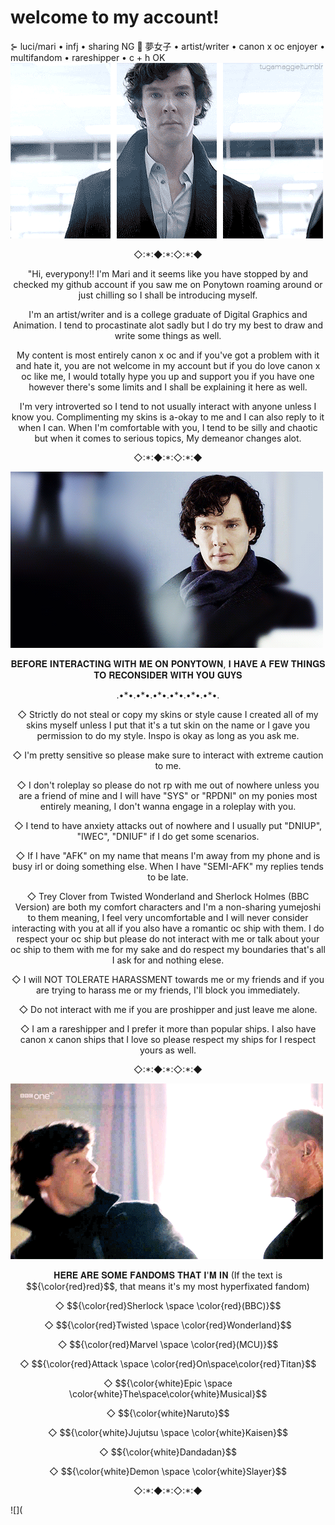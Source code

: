 # welcome to my account!
⊱ luci/mari • infj • sharing NG 🚫 夢女子 • artist/writer • canon x oc enjoyer • multifandom • rareshipper • c + h OK
![](https://github.com/iamsherl0cked/-w-e-l-c-o-m-e-/blob/main/3edcfb530cbc86a45aa360d625b33c49.gif)
<p align="center"> ◇:*:◆:*:◇:*:◆
<p align="center"> "Hi, everypony!! I'm Mari and it seems like you have stopped by and checked my github account if you saw me on Ponytown roaming around or just chilling so I shall be introducing myself. 
<p align="center">I'm an artist/writer and is a college graduate of Digital Graphics and Animation. I tend to procastinate alot sadly but I do try my best to draw and write some things as well. 
<p align="center">My content is most entirely canon x oc and if you've got a problem with it and hate it, you are not welcome in my account but if you do love canon x oc like me, I would totally hype you up and support you if you have one however there's some limits and I shall be explaining it here as well.
<p align=" center">I'm very introverted so I tend to not usually interact with anyone unless I know you. Complimenting my skins is a-okay to me and I can also reply to it when I can. When I'm comfortable with you, I tend to be silly and chaotic but when it comes to serious topics, My demeanor changes alot.
<p align="center"> ◇:*:◆:*:◇:*:◆
  
![](https://github.com/iamsherl0cked/-w-e-l-c-o-m-e-/blob/main/dbd6456c811cbbee0835a86d3b7ff597.gif)
<p align="center"> 𝐁𝐄𝐅𝐎𝐑𝐄 𝐈𝐍𝐓𝐄𝐑𝐀𝐂𝐓𝐈𝐍𝐆 𝐖𝐈𝐓𝐇 𝐌𝐄 𝐎𝐍 𝐏𝐎𝐍𝐘𝐓𝐎𝐖𝐍, 𝐈 𝐇𝐀𝐕𝐄 𝐀 𝐅𝐄𝐖 𝐓𝐇𝐈𝐍𝐆𝐒 𝐓𝐎 𝐑𝐄𝐂𝐎𝐍𝐒𝐈𝐃𝐄𝐑 𝐖𝐈𝐓𝐇 𝐘𝐎𝐔 𝐆𝐔𝐘𝐒
<p align=" center">.•*•.•*•.•*•.•*•.•*•.•*•.

<p align="center">◇ Strictly do not steal or copy my skins or style cause I created all of my skins myself unless I put that it's a tut skin on the name or I gave you permission to do my style. Inspo is okay as long as you ask me.
<p align="center">◇ I'm pretty sensitive so please make sure to interact with extreme caution to me.
<p align="center">◇ I don't roleplay so please do not rp with me out of nowhere unless you are a friend of mine and I will have "SYS" or "RPDNI" on my ponies most entirely meaning, I don't wanna engage in a roleplay with you.
<p align="center">◇ I tend to have anxiety attacks out of nowhere and I usually put "DNIUP", "IWEC", "DNIUF" if I do get some scenarios. 
<p align="center">◇ If I have "AFK" on my name that means I'm away from my phone and is busy irl or doing something else. When I have "SEMI-AFK" my replies tends to be late.
<p align="center">◇ Trey Clover from Twisted Wonderland and Sherlock Holmes (BBC Version) are both my comfort characters and I'm a non-sharing yumejoshi to them meaning, I feel very uncomfortable and I will never consider interacting with you at all if you also have a romantic oc ship with them. I do respect your oc ship but please do not interact with me or talk about your oc ship to them with me for my sake and do respect my boundaries that's all I ask for and nothing elese.
<p align="center">◇ I will NOT TOLERATE HARASSMENT towards me or my friends and if you are trying to harass me or my friends, I'll block you immediately.
<p align="center">◇ Do not interact with me if you are proshipper and just leave me alone.
<p align="center">◇ I am a rareshipper and I prefer it more than popular ships. I also have canon x canon ships that I love so please respect my ships for I respect yours as well.
<p align="center"> ◇:*:◆:*:◇:*:◆
  
![](3435f56f48340448450a86a2f8ff010c.gif)
<p align="center">𝐇𝐄𝐑𝐄 𝐀𝐑𝐄 𝐒𝐎𝐌𝐄 𝐅𝐀𝐍𝐃𝐎𝐌𝐒 𝐓𝐇𝐀𝐓 𝐈'𝐌 𝐈𝐍 (If the text is $${\color{red}red}$$, that means it's my most hyperfixated fandom)
  
<p align="center">◇ $${\color{red}Sherlock \space \color{red}(BBC)}$$ 
<p align="center">◇ $${\color{red}Twisted \space \color{red}Wonderland}$$ 
<p align="center">◇ $${\color{red}Marvel \space \color{red}(MCU)}$$   
<p align="center">◇ $${\color{red}Attack \space \color{red}On\space\color{red}Titan}$$
<p align="center">◇ $${\color{white}Epic \space \color{white}The\space\color{white}Musical}$$
<p align="center">◇ $${\color{white}Naruto}$$
<p align="center">◇ $${\color{white}Jujutsu \space \color{white}Kaisen}$$ 
<p align="center">◇ $${\color{white}Dandadan}$$
<p align="center">◇ $${\color{white}Demon \space \color{white}Slayer}$$ 
<p align="center"> ◇:*:◆:*:◇:*:◆

![](
